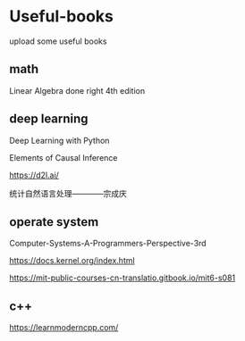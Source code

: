 # Useful-books
upload some useful books

## math
Linear Algebra done right 4th edition

## deep learning
Deep Learning with Python

Elements of Causal Inference

https://d2l.ai/

统计自然语言处理————宗成庆

## operate system
Computer-Systems-A-Programmers-Perspective-3rd

https://docs.kernel.org/index.html

https://mit-public-courses-cn-translatio.gitbook.io/mit6-s081

## c++
https://learnmoderncpp.com/

